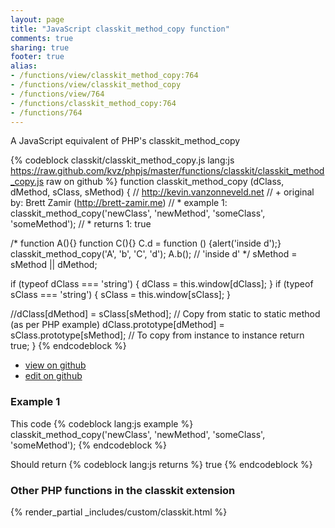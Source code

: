```yaml
---
layout: page
title: "JavaScript classkit_method_copy function"
comments: true
sharing: true
footer: true
alias:
- /functions/view/classkit_method_copy:764
- /functions/view/classkit_method_copy
- /functions/view/764
- /functions/classkit_method_copy:764
- /functions/764
---
```

<!-- Generated by Rakefile:build -->
A JavaScript equivalent of PHP's classkit_method_copy

{% codeblock classkit/classkit_method_copy.js lang:js https://raw.github.com/kvz/phpjs/master/functions/classkit/classkit_method_copy.js raw on github %}
function classkit_method_copy (dClass, dMethod, sClass, sMethod) {
  // http://kevin.vanzonneveld.net
  // +   original by: Brett Zamir (http://brett-zamir.me)
  // *     example 1: classkit_method_copy('newClass', 'newMethod', 'someClass', 'someMethod');
  // *     returns 1: true

/*
  function A(){}
  function C(){}
  C.d = function () {alert('inside d');}
  classkit_method_copy('A', 'b', 'C', 'd');
  A.b(); // 'inside d'
  */
  sMethod = sMethod || dMethod;

  if (typeof dClass === 'string') {
    dClass = this.window[dClass];
  }
  if (typeof sClass === 'string') {
    sClass = this.window[sClass];
  }

  //dClass[dMethod] = sClass[sMethod]; // Copy from static to static method (as per PHP example)
  dClass.prototype[dMethod] = sClass.prototype[sMethod]; // To copy from instance to instance
  return true;
}
{% endcodeblock %}

 - [view on github](https://github.com/kvz/phpjs/blob/master/functions/classkit/classkit_method_copy.js)
 - [edit on github](https://github.com/kvz/phpjs/edit/master/functions/classkit/classkit_method_copy.js)

### Example 1
This code
{% codeblock lang:js example %}
classkit_method_copy('newClass', 'newMethod', 'someClass', 'someMethod');
{% endcodeblock %}

Should return
{% codeblock lang:js returns %}
true
{% endcodeblock %}


### Other PHP functions in the classkit extension
{% render_partial _includes/custom/classkit.html %}
